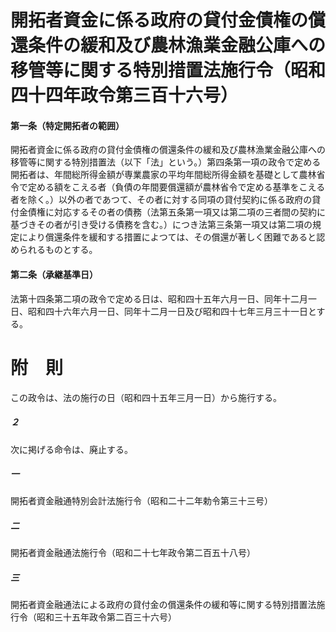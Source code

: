# 開拓者資金に係る政府の貸付金債権の償還条件の緩和及び農林漁業金融公庫への移管等に関する特別措置法施行令（昭和四十四年政令第三百十六号）
#### 第一条（特定開拓者の範囲）
開拓者資金に係る政府の貸付金債権の償還条件の緩和及び農林漁業金融公庫への移管等に関する特別措置法（以下「法」という。）第四条第一項の政令で定める開拓者は、年間総所得金額が専業農家の平均年間総所得金額を基礎として農林省令で定める額をこえる者（負債の年間要償還額が農林省令で定める基準をこえる者を除く。）以外の者であつて、その者に対する同項の貸付契約に係る政府の貸付金債権に対応するその者の債務（法第五条第一項又は第二項の三者間の契約に基づきその者が引き受ける債務を含む。）につき法第三条第一項又は第二項の規定により償還条件を緩和する措置によつては、その償還が著しく困難であると認められるものとする。
#### 第二条（承継基準日）
法第十四条第二項の政令で定める日は、昭和四十五年六月一日、同年十二月一日、昭和四十六年六月一日、同年十二月一日及び昭和四十七年三月三十一日とする。
# 附　則
この政令は、法の施行の日（昭和四十五年三月一日）から施行する。
##### ２
次に掲げる命令は、廃止する。
##### 一
開拓者資金融通特別会計法施行令（昭和二十二年勅令第三十三号）
##### 二
開拓者資金融通法施行令（昭和二十七年政令第二百五十八号）
##### 三
開拓者資金融通法による政府の貸付金の償還条件の緩和等に関する特別措置法施行令（昭和三十五年政令第二百三十六号）
